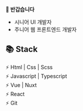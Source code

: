 **👋 반갑습니다** 
* 시니어 UI 개발자
* 주니어 웹 프론트엔드 개발자

**📚 Stack**  
------------------
⚡ Html | Css | Scss  
⚡ Javascript | Typescript  
⚡ Vue | Nuxt  
⚡ React  
⚡ Git
